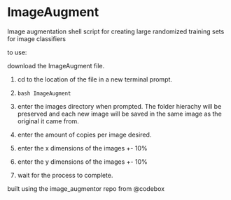 # ImageAugment
Image augmentation shell script for creating large randomized training sets for image classifiers

to use:

download the ImageAugment file.

1. cd to the location of the file in a new terminal prompt.

2. `bash ImageAugment`

3. enter the images directory when prompted. The folder hierachy will be preserved and each new image will be saved in the same image as the original it came from.

4. enter the amount of copies per image desired.

5. enter the x dimensions of the images +- 10%

6. enter the y dimensions of the images +- 10%

7. wait for the process to complete.



built using the image_augmentor repo from @codebox
